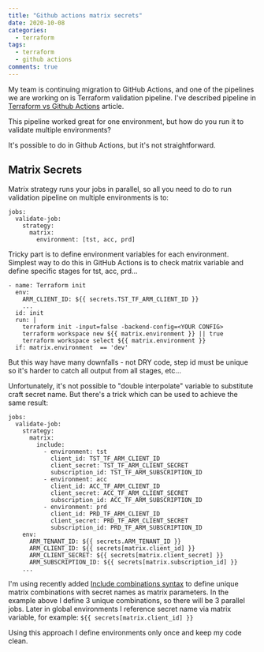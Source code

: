 ```yaml
---
title: "Github actions matrix secrets"
date: 2020-10-08
categories:
  - terraform
tags:
  - terraform
  - github actions
comments: true
---
```


My team is continuing migration to GitHub Actions, and one of the pipelines we
are working on is Terraform validation pipeline. I've described pipeline in
[Terraform vs Github Actions](https://sbulav.github.io/terraform/terraform-vs-github-actions/)
article.

This pipeline worked great for one environment, but how do you run it to validate
multiple environments?

It's possible to do in Github Actions, but it's not straightforward.

## Matrix Secrets

Matrix strategy runs your jobs in parallel, so all you need to do to run
validation pipeline on multiple environments is to:

```
jobs:
  validate-job:
    strategy:
      matrix:
        environment: [tst, acc, prd]
```

Tricky part is to define environment variables for each environment. Simplest way
to do this in GitHub Actions is to check matrix variable and define specific
stages for tst, acc, prd...

```
- name: Terraform init
  env:
    ARM_CLIENT_ID: ${{ secrets.TST_TF_ARM_CLIENT_ID }}
    ...
  id: init
  run: |
    terraform init -input=false -backend-config=<YOUR CONFIG>
    terraform workspace new ${{ matrix.environment }} || true
    terraform workspace select ${{ matrix.environment }}
  if: matrix.environment  == 'dev'
```

But this way have many downfalls - not DRY code, step id must be unique so it's
harder to catch all output from all stages, etc...

Unfortunately, it's not possible to "double interpolate" variable to substitute
craft secret name. But there's a trick which can be used to achieve the same
result:

```
jobs:
  validate-job:
    strategy:
      matrix:
        include:
          - environment: tst
            client_id: TST_TF_ARM_CLIENT_ID
            client_secret: TST_TF_ARM_CLIENT_SECRET
            subscription_id: TST_TF_ARM_SUBSCRIPTION_ID
          - environment: acc
            client_id: ACC_TF_ARM_CLIENT_ID
            client_secret: ACC_TF_ARM_CLIENT_SECRET
            subscription_id: ACC_TF_ARM_SUBSCRIPTION_ID
          - environment: prd
            client_id: PRD_TF_ARM_CLIENT_ID
            client_secret: PRD_TF_ARM_CLIENT_SECRET
            subscription_id: PRD_TF_ARM_SUBSCRIPTION_ID
    env:
      ARM_TENANT_ID: ${{ secrets.ARM_TENANT_ID }}
      ARM_CLIENT_ID: ${{ secrets[matrix.client_id] }}
      ARM_CLIENT_SECRET: ${{ secrets[matrix.client_secret] }}
      ARM_SUBSCRIPTION_ID: ${{ secrets[matrix.subscription_id] }}
    ...
```

I'm using recently added [Include combinations syntax](https://docs.github.com/en/free-pro-team@latest/actions/reference/workflow-syntax-for-github-actions#example-including-additional-values-into-combinations)
to define unique matrix combinations with secret names as matrix parameters. In
the example above I define 3 unique combinations, so there will be 3 parallel
jobs. Later in global environments I reference secret name via matrix variable,
for example: `${{ secrets[matrix.client_id] }}`

Using this approach I define environments only once and keep my code clean.

